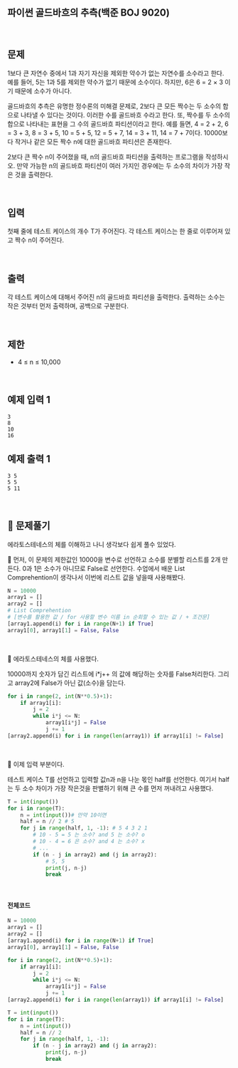 ## 파이썬 골드바흐의 추측(백준 BOJ 9020)

<br>

## 문제

1보다 큰 자연수 중에서  1과 자기 자신을 제외한 약수가 없는 자연수를 소수라고 한다. 예를 들어, 5는 1과 5를 제외한 약수가 없기 때문에 소수이다. 하지만, 6은 6 = 2 × 3 이기 때문에 소수가 아니다.

골드바흐의 추측은 유명한 정수론의 미해결 문제로, 2보다 큰 모든 짝수는 두 소수의 합으로 나타낼 수 있다는 것이다. 이러한 수를 골드바흐 수라고 한다. 또, 짝수를 두 소수의 합으로 나타내는 표현을 그 수의 골드바흐 파티션이라고 한다. 예를 들면, 4 = 2 + 2, 6 = 3 + 3, 8 = 3 + 5, 10 = 5 + 5, 12 = 5 + 7, 14 = 3 + 11, 14 = 7 + 7이다. 10000보다 작거나 같은 모든 짝수 n에 대한 골드바흐 파티션은 존재한다.

2보다 큰 짝수 n이 주어졌을 때, n의 골드바흐 파티션을 출력하는 프로그램을 작성하시오. 만약 가능한 n의 골드바흐 파티션이 여러 가지인 경우에는 두 소수의 차이가 가장 작은 것을 출력한다.

<br>

## 입력

첫째 줄에 테스트 케이스의 개수 T가 주어진다. 각 테스트 케이스는 한 줄로 이루어져 있고 짝수 n이 주어진다.

<br>

## 출력

각 테스트 케이스에 대해서 주어진 n의 골드바흐 파티션을 출력한다. 출력하는 소수는 작은 것부터 먼저 출력하며, 공백으로 구분한다.

<br>

## 제한

- 4 ≤ n ≤ 10,000

<br>

## 예제 입력 1

```
3
8
10
16
```

## 예제 출력 1

```
3 5
5 5
5 11
```

<br>

## 📝 문제풀기

에라토스테네스의 체를 이해하고 나니 생각보다 쉽게 풀수 있었다.

📌 먼저, 이 문제의 제한값인 10000을 변수로 선언하고 소수를 분별할 리스트를 2개 만든다. 0과 1은 소수가 아니므로 False로 선언한다. 수업에서 배운 List Comprehention이 생각나서 이번에 리스트 값을 넣을때 사용해봤다.

``` python
N = 10000
array1 = []
array2 = []
# List Comprehention
# [변수를 활용한 값 / for 사용할 변수 이름 in 순회할 수 있는 값 / + 조건문]
[array1.append(i) for i in range(N+1) if True]
array1[0], array1[1] = False, False
```

<br>

📌 에라토스테네스의 체를 사용했다.

10000까지 숫자가 담긴 리스트에 i*j++ 의 값에 해당하는 숫자를 False처리한다. 그리고 array2에 False가 아닌 값(소수)을 담는다.

``` python
for i in range(2, int(N**0.5)+1):
    if array1[i]:
        j = 2
        while i*j <= N:
            array1[i*j] = False
            j += 1
[array2.append(i) for i in range(len(array1)) if array1[i] != False]
```

<br>

📌 이제 입력 부분이다.

테스트 케이스 T를 선언하고 입력할 값n과 n을 나눈 몫인 half를 선언한다. 여기서 half는 두 소수 차이가 가장 작은것을 판별하기 위해 큰 수를 먼저 꺼내려고 사용했다. 

``` python
T = int(input())
for i in range(T):
    n = int(input())# 만약 10이면
    half = n // 2 # 5
    for j in range(half, 1, -1): # 5 4 3 2 1
      	# 10 - 5 = 5 는 소수? and 5 는 소수? o
        # 10 - 4 = 6 은 소수? and 4 는 소수? x
        # ... 
        if (n - j in array2) and (j in array2):
          	# 5, 5
            print(j, n-j)
            break
```

<br>

#### 전체코드

``` python
N = 10000
array1 = []
array2 = []
[array1.append(i) for i in range(N+1) if True]
array1[0], array1[1] = False, False

for i in range(2, int(N**0.5)+1):
    if array1[i]:
        j = 2
        while i*j <= N:
            array1[i*j] = False
            j += 1
[array2.append(i) for i in range(len(array1)) if array1[i] != False]

T = int(input())
for i in range(T):
    n = int(input())
    half = n // 2
    for j in range(half, 1, -1):
        if (n - j in array2) and (j in array2):
            print(j, n-j)
            break
```

